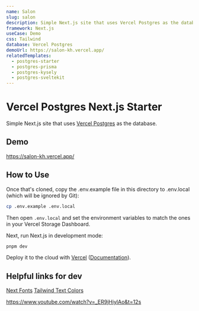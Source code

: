 ```yaml
---
name: Salon
slug: salon
description: Simple Next.js site that uses Vercel Postgres as the database.
framework: Next.js
useCase: Demo
css: Tailwind
database: Vercel Postgres
demoUrl: https://salon-kh.vercel.app/
relatedTemplates:
  - postgres-starter
  - postgres-prisma
  - postgres-kysely
  - postgres-sveltekit
---
```


# Vercel Postgres Next.js Starter

Simple Next.js site that uses [Vercel Postgres](https://vercel.com/postgres) as the database.

## Demo

https://salon-kh.vercel.app/

## How to Use

Once that's cloned, copy the .env.example file in this directory to .env.local (which will be ignored by Git):

```bash
cp .env.example .env.local
```

Then open `.env.local` and set the environment variables to match the ones in your Vercel Storage Dashboard.

Next, run Next.js in development mode:

```bash
pnpm dev
```

Deploy it to the cloud with [Vercel](https://vercel.com/new?utm_source=github&utm_medium=readme&utm_campaign=vercel-examples) ([Documentation](https://nextjs.org/docs/deployment)).


## Helpful links for dev
[Next Fonts](https://nextjs.org/docs/app/api-reference/components/font)
[Tailwind Text Colors](https://tailwindcss.com/docs/text-color)

https://www.youtube.com/watch?v=_ER9jHiylAo&t=12s